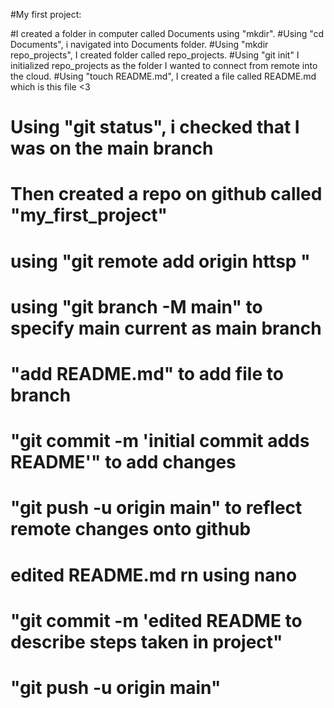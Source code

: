 #My first project: 

#I created a folder in computer called Documents using "mkdir".
#Using "cd Documents", i navigated into Documents folder.
#Using "mkdir repo_projects", I created folder called repo_projects.
#Using "git init" I initialized repo_projects as the folder I wanted to connect from remote into the cloud. 
#Using "touch README.md", I created a file called README.md which is this file <3 
# Using "git status", i checked that I was on the main branch
# Then created a repo on github called "my_first_project"
# using "git remote add origin httsp <link given from github>"
# using "git branch -M main" to specify main current as main branch
# "add README.md" to add file to branch
# "git commit -m 'initial commit adds README'" to add changes 
# "git push -u origin main" to reflect remote changes onto github
# edited README.md rn using nano
# "git commit -m 'edited README to describe steps taken in project"
# "git push -u origin main" 
